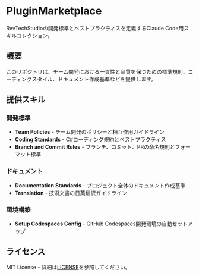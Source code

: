 # PluginMarketplace

RevTechStudioの開発標準とベストプラクティスを定義するClaude Code用スキルコレクション。

## 概要

このリポジトリは、チーム開発における一貫性と品質を保つための標準規則、コーディングスタイル、ドキュメント作成基準などを提供します。

## 提供スキル

### 開発標準

- **Team Policies** - チーム開発のポリシーと相互作用ガイドライン
- **Coding Standards** - C#コーディング規約とベストプラクティス
- **Branch and Commit Rules** - ブランチ、コミット、PRの命名規則とフォーマット標準

### ドキュメント

- **Documentation Standards** - プロジェクト全体のドキュメント作成基準
- **Translation** - 技術文書の日英翻訳ガイドライン

### 環境構築

- **Setup Codespaces Config** - GitHub Codespaces開発環境の自動セットアップ

## ライセンス

MIT License - 詳細は[LICENSE](LICENSE)を参照してください。

